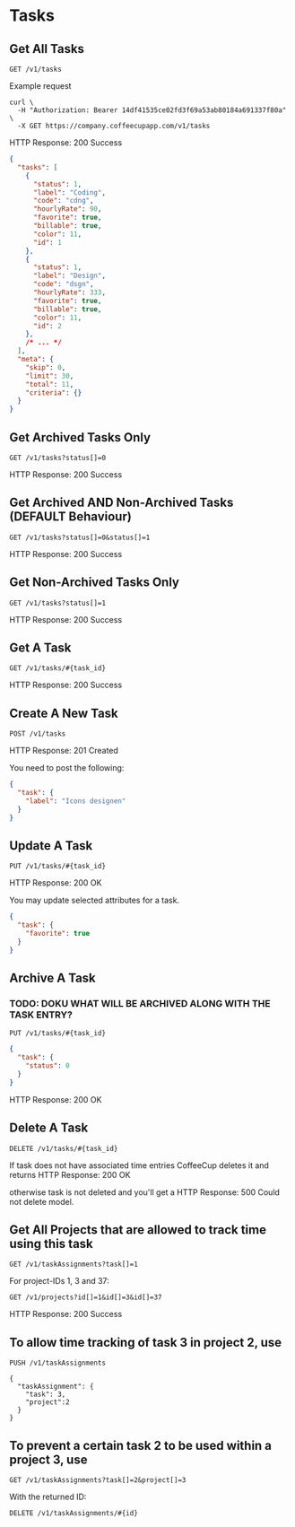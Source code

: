 # Tasks

## Get All Tasks

`GET /v1/tasks`

Example request

```shell
curl \
  -H "Authorization: Bearer 14df41535ce02fd3f69a53ab80184a691337f80a" \
  -X GET https://company.coffeecupapp.com/v1/tasks
```

HTTP Response: 200 Success

```json
{
  "tasks": [
    {
      "status": 1,
      "label": "Coding",
      "code": "cdng",
      "hourlyRate": 90,
      "favorite": true,
      "billable": true,
      "color": 11,
      "id": 1
    },
    {
      "status": 1,
      "label": "Design",
      "code": "dsgn",
      "hourlyRate": 333,
      "favorite": true,
      "billable": true,
      "color": 11,
      "id": 2
    },
    /* ... */
  ],
  "meta": {
    "skip": 0,
    "limit": 30,
    "total": 11,
    "criteria": {}
  }
}
```

## Get Archived Tasks Only

`GET /v1/tasks?status[]=0`

HTTP Response: 200 Success

## Get Archived AND Non-Archived Tasks (DEFAULT Behaviour)

`GET /v1/tasks?status[]=0&status[]=1`

HTTP Response: 200 Success

## Get Non-Archived Tasks Only

`GET /v1/tasks?status[]=1`

HTTP Response: 200 Success

## Get A Task

`GET /v1/tasks/#{task_id}`

HTTP Response: 200 Success


## Create A New Task

`POST /v1/tasks`

HTTP Response: 201 Created

You need to post the following:

```json
{
  "task": {
    "label": "Icons designen"
  }
}
```

## Update A Task

`PUT /v1/tasks/#{task_id}`

HTTP Response: 200 OK

You may update selected attributes for a task.

```json
{
  "task": {
    "favorite": true
  }
}
```


## Archive A Task

### TODO: DOKU WHAT WILL BE ARCHIVED ALONG WITH THE TASK ENTRY?

`PUT /v1/tasks/#{task_id}`

```json
{
  "task": {
    "status": 0
  }
}
```
HTTP Response: 200 OK


## Delete A Task

`DELETE /v1/tasks/#{task_id}`

If task does not have associated time entries CoffeeCup deletes it and returns
HTTP Response: 200 OK

otherwise task is not deleted and you'll get a HTTP Response: 500 Could not delete model.


## Get All Projects that are allowed to track time using this task

`GET /v1/taskAssignments?task[]=1`

For project-IDs 1, 3 and 37:

`GET /v1/projects?id[]=1&id[]=3&id[]=37`

HTTP Response: 200 Success

## To allow time tracking of task 3 in project 2, use

```
PUSH /v1/taskAssignments

{
  "taskAssignment": {
    "task": 3,
    "project":2
  }
}
```

## To prevent a certain task 2 to be used within a project 3, use

`GET /v1/taskAssignments?task[]=2&project[]=3`

With the returned ID:

`DELETE /v1/taskAssignments/#{id}`


